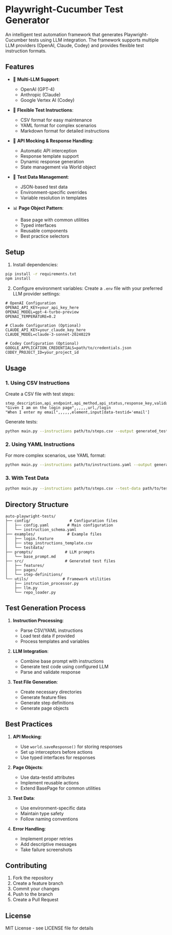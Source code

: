 # Playwright-Cucumber Test Generator

An intelligent test automation framework that generates Playwright-Cucumber tests using LLM integration. The framework supports multiple LLM providers (OpenAI, Claude, Codey) and provides flexible test instruction formats.

## Features

- 🤖 **Multi-LLM Support**:
  - OpenAI (GPT-4)
  - Anthropic (Claude)
  - Google Vertex AI (Codey)
  
- 📝 **Flexible Test Instructions**:
  - CSV format for easy maintenance
  - YAML format for complex scenarios
  - Markdown format for detailed instructions
  
- 🔄 **API Mocking & Response Handling**:
  - Automatic API interception
  - Response template support
  - Dynamic response generation
  - State management via World object
  
- 🧪 **Test Data Management**:
  - JSON-based test data
  - Environment-specific overrides
  - Variable resolution in templates
  
- 📊 **Page Object Pattern**:
  - Base page with common utilities
  - Typed interfaces
  - Reusable components
  - Best practice selectors

## Setup

1. Install dependencies:
```bash
pip install -r requirements.txt
npm install
```

2. Configure environment variables:
Create a `.env` file with your preferred LLM provider settings:

```env
# OpenAI Configuration
OPENAI_API_KEY=your_api_key_here
OPENAI_MODEL=gpt-4-turbo-preview
OPENAI_TEMPERATURE=0.2

# Claude Configuration (Optional)
CLAUDE_API_KEY=your_claude_key_here
CLAUDE_MODEL=claude-3-sonnet-20240229

# Codey Configuration (Optional)
GOOGLE_APPLICATION_CREDENTIALS=path/to/credentials.json
CODEY_PROJECT_ID=your_project_id
```

## Usage

### 1. Using CSV Instructions

Create a CSV file with test steps:
```csv
step_description,api_endpoint,api_method,api_status,response_key,validation_type,validation_value
"Given I am on the login page",,,,,,url,/login
"When I enter my email",,,,,,element,input[data-testid='email']
```

Generate tests:
```bash
python main.py --instructions path/to/steps.csv --output generated_tests
```

### 2. Using YAML Instructions

For more complex scenarios, use YAML format:
```bash
python main.py --instructions path/to/instructions.yaml --output generated_tests
```

### 3. With Test Data

```bash
python main.py --instructions path/to/steps.csv --test-data path/to/test_data.json --output generated_tests
```

## Directory Structure

```
auto-playwright-tests/
├── config/                 # Configuration files
│   ├── config.yaml        # Main configuration
│   └── instruction_schema.yaml
├── examples/              # Example files
│   ├── login.feature
│   ├── step_instructions_template.csv
│   └── testdata/
├── prompts/              # LLM prompts
│   └── base_prompt.md
├── src/                  # Generated test files
│   ├── features/
│   ├── pages/
│   └── step-definitions/
└── utils/               # Framework utilities
    ├── instruction_processor.py
    ├── llm.py
    └── repo_loader.py
```

## Test Generation Process

1. **Instruction Processing**:
   - Parse CSV/YAML instructions
   - Load test data if provided
   - Process templates and variables

2. **LLM Integration**:
   - Combine base prompt with instructions
   - Generate test code using configured LLM
   - Parse and validate response

3. **Test File Generation**:
   - Create necessary directories
   - Generate feature files
   - Generate step definitions
   - Generate page objects

## Best Practices

1. **API Mocking**:
   - Use `world.saveResponse()` for storing responses
   - Set up interceptors before actions
   - Use typed interfaces for responses

2. **Page Objects**:
   - Use data-testid attributes
   - Implement reusable actions
   - Extend BasePage for common utilities

3. **Test Data**:
   - Use environment-specific data
   - Maintain type safety
   - Follow naming conventions

4. **Error Handling**:
   - Implement proper retries
   - Add descriptive messages
   - Take failure screenshots

## Contributing

1. Fork the repository
2. Create a feature branch
3. Commit your changes
4. Push to the branch
5. Create a Pull Request

## License

MIT License - see LICENSE file for details